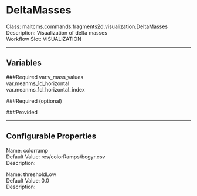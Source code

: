 # DeltaMasses
Class: maltcms.commands.fragments2d.visualization.DeltaMasses  
Description: Visualization of delta masses  
Workflow Slot: VISUALIZATION  

---

## Variables
###Required
var.v_mass_values  
var.meanms_1d_horizontal  
var.meanms_1d_horizontal_index  

###Required (optional)

###Provided


---

## Configurable Properties
Name: colorramp  
Default Value: res/colorRamps/bcgyr.csv  
Description:   
  
Name: thresholdLow  
Default Value: 0.0  
Description:   
  

